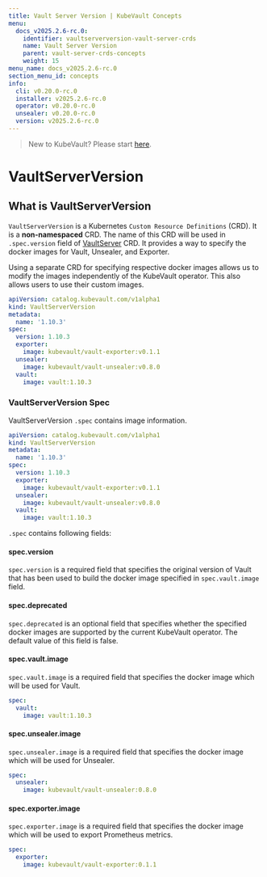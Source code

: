 ```yaml
---
title: Vault Server Version | KubeVault Concepts
menu:
  docs_v2025.2.6-rc.0:
    identifier: vaultserverversion-vault-server-crds
    name: Vault Server Version
    parent: vault-server-crds-concepts
    weight: 15
menu_name: docs_v2025.2.6-rc.0
section_menu_id: concepts
info:
  cli: v0.20.0-rc.0
  installer: v2025.2.6-rc.0
  operator: v0.20.0-rc.0
  unsealer: v0.20.0-rc.0
  version: v2025.2.6-rc.0
---
```


> New to KubeVault? Please start [here](/docs/v2025.2.6-rc.0/concepts/README).

# VaultServerVersion

## What is VaultServerVersion

`VaultServerVersion` is a Kubernetes `Custom Resource Definitions` (CRD). It is a **non-namespaced** CRD. The name of this CRD will be used in `.spec.version` field of [VaultServer](/docs/v2025.2.6-rc.0/concepts/vault-server-crds/vaultserver) CRD. It provides a way to specify the docker images for Vault, Unsealer, and Exporter.

Using a separate CRD for specifying respective docker images allows us to modify the images independently of the KubeVault operator. This also allows users to use their custom images.

```yaml
apiVersion: catalog.kubevault.com/v1alpha1
kind: VaultServerVersion
metadata:
  name: '1.10.3'
spec:
  version: 1.10.3
  exporter:
    image: kubevault/vault-exporter:v0.1.1
  unsealer:
    image: kubevault/vault-unsealer:v0.8.0
  vault:
    image: vault:1.10.3
```

### VaultServerVersion Spec

VaultServerVersion `.spec` contains image information.

```yaml
apiVersion: catalog.kubevault.com/v1alpha1
kind: VaultServerVersion
metadata:
  name: '1.10.3'
spec:
  version: 1.10.3
  exporter:
    image: kubevault/vault-exporter:v0.1.1
  unsealer:
    image: kubevault/vault-unsealer:v0.8.0
  vault:
    image: vault:1.10.3
```

`.spec` contains following fields:

#### spec.version

`spec.version` is a required field that specifies the original version of Vault that has been used to build the docker image specified in `spec.vault.image` field.

#### spec.deprecated

`spec.deprecated` is an optional field that specifies whether the specified docker images are supported by the current KubeVault operator. The default value of this field is false.

#### spec.vault.image

`spec.vault.image` is a required field that specifies the docker image which will be used for Vault.

```yaml
spec:
  vault:
    image: vault:1.10.3
```

#### spec.unsealer.image

`spec.unsealer.image` is a required field that specifies the docker image which will be used for Unsealer.

```yaml
spec:
  unsealer:
    image: kubevault/vault-unsealer:0.8.0
```

#### spec.exporter.image

`spec.exporter.image` is a required field that specifies the docker image which will be used to export Prometheus metrics.

```yaml
spec:
  exporter:
    image: kubevault/vault-exporter:0.1.1
```

